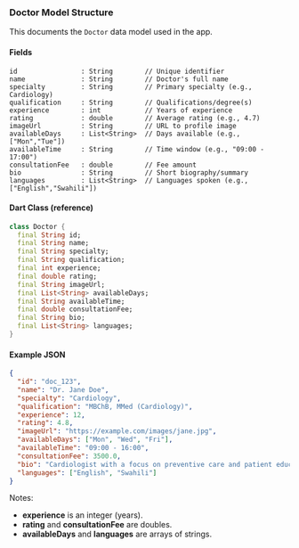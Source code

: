 ### Doctor Model Structure

This documents the `Doctor` data model used in the app.

#### Fields

```text
id                : String        // Unique identifier
name              : String        // Doctor's full name
specialty         : String        // Primary specialty (e.g., Cardiology)
qualification     : String        // Qualifications/degree(s)
experience        : int           // Years of experience
rating            : double        // Average rating (e.g., 4.7)
imageUrl          : String        // URL to profile image
availableDays     : List<String>  // Days available (e.g., ["Mon","Tue"])
availableTime     : String        // Time window (e.g., "09:00 - 17:00")
consultationFee   : double        // Fee amount
bio               : String        // Short biography/summary
languages         : List<String>  // Languages spoken (e.g., ["English","Swahili"]) 
```

#### Dart Class (reference)

```dart
class Doctor {
  final String id;
  final String name;
  final String specialty;
  final String qualification;
  final int experience;
  final double rating;
  final String imageUrl;
  final List<String> availableDays;
  final String availableTime;
  final double consultationFee;
  final String bio;
  final List<String> languages;
}
```

#### Example JSON

```json
{
  "id": "doc_123",
  "name": "Dr. Jane Doe",
  "specialty": "Cardiology",
  "qualification": "MBChB, MMed (Cardiology)",
  "experience": 12,
  "rating": 4.8,
  "imageUrl": "https://example.com/images/jane.jpg",
  "availableDays": ["Mon", "Wed", "Fri"],
  "availableTime": "09:00 - 16:00",
  "consultationFee": 3500.0,
  "bio": "Cardiologist with a focus on preventive care and patient education.",
  "languages": ["English", "Swahili"]
}
```

Notes:
- **experience** is an integer (years).
- **rating** and **consultationFee** are doubles.
- **availableDays** and **languages** are arrays of strings.

